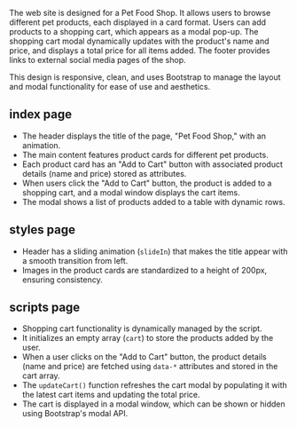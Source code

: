 The web site is designed for a Pet Food Shop. It allows users to browse different pet products, each displayed in a card format. Users can add products to a shopping cart, which appears as a modal pop-up. The shopping cart modal dynamically updates with the product's name and price, and displays a total price for all items added. The footer provides links to external social media pages of the shop.

This design is responsive, clean, and uses Bootstrap to manage the layout and modal functionality for ease of use and aesthetics.

## index page

* The header displays the title of the page, "Pet Food Shop," with an animation.
* The main content features product cards for different pet products.
* Each product card has an "Add to Cart" button with associated product details (name and price) stored as attributes.
* When users click the "Add to Cart" button, the product is added to a shopping cart, and a modal window displays the cart items.
* The modal shows a list of products added to a table with dynamic rows.


## styles page

* Header has a sliding animation (`slideIn`) that makes the title appear with a smooth transition from left.
* Images in the product cards are standardized to a height of 200px, ensuring consistency.


## scripts page

* Shopping cart functionality is dynamically managed by the script.
* It initializes an empty array (`cart`) to store the products added by the user.
* When a user clicks on the "Add to Cart" button, the product details (name and price) are fetched using `data-*` attributes and stored in the cart array.
* The `updateCart()` function refreshes the cart modal by populating it with the latest cart items and updating the total price.
* The cart is displayed in a modal window, which can be shown or hidden using Bootstrap's modal API.
